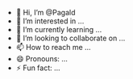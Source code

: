 - 👋 Hi, I’m @Pagald 
- 👀 I’m interested in ...
- 🌱 I’m currently learning ...
- 💞️ I’m looking to collaborate on ...
- 📫 How to reach me ...
- 😄 Pronouns: ...
- ⚡ Fun fact: ...

<!---https://github.com/VJBots/VJ-FILTER-BOT
Pagald/Pagald is a ✨ special ✨ repository because its `README.md` (this file) appears on your GitHub profile.
You can click the Preview link to take a look at your changes.
--->
